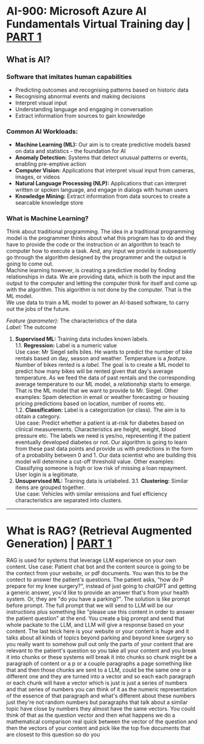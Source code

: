 # AI-900: Microsoft Azure AI Fundamentals Virtual Training day | [PART 1](https://www.youtube.com/watch?v=u1TdqIZKuTU)

## What is AI?

### Software that imitates human capabilities
-	Predicting outcomes and recognising patterns based on historic data
-	Recognising abnormal events and making decisions
-	Interpret visual input
-	Understanding language and engaging in conversation
- Extract information from sources to gain knowledge 

### Common AI Workloads:

- **Machine Learning (ML):** Our aim is to create predictive models based on data and statistics - the foundation for AI
- **Anomaly Detection:** Systems that detect unusual patterns or events, enabling pre-emptive action
- **Computer Vision:** Applications that interpret visual input from cameras, images, or videos
- **Natural Language Processing (NLP):** Applications that can interpret written or spoken language, and engage in dialogs with human users
- **Knowledge Mining:** Extract information from data sources to create a searcable knowledge store

### What is Machine Learning?
Think about traditional programming. The idea in a traditional programming model is the programmer thinks about what this program has to do and they have to provide the code or the instruction or an algorithm to teach to computer how to execute a task. And, any input we provide is subsequently go through the algorithm designed by the programmer and the output is going to come out.  
Machine learning however, is creating a predictive model by finding relationships in data. We are providing data, which is both the input and the output to the computer and letting the computer think for itself and come up with the algorithm. This algorithm is not done by the computer. That is the ML model.  
We use data to train a ML model to power an AI-based software, to carry out the jobs of the future.  

*Feature (parameter):* The characteristics of the data   
*Label:*  The outcome

1. __Supervised ML:__ Training data includes known labels.  
  1.1. __Regression:__ Label is a numeric value  
Use case: Mr Siegel sells biles. He wants to predict the number of bike rentals based on day, season and weather. Temperature is a _feature_. Number of bikes rented is a _label_. The goal is to create a ML model to predict how many bikes will be rented given that day's average temperature. As we feed the data of past rentals and the corresponding average temperature to our ML model, a _relationship_ starts to emerge. That is the ML model that we want to provide to Mr. Siegel.
Other examples: Spam detection in email or weather forecasting or housing pricing predictions based on location, number of rooms etc.  
  1.2. __Classification:__ Label is a categorization (or class). The aim is to obtain a category.  
Use case: Predict whether a patient is at-risk for diabetes based on clinical measurements. Characteristics are height, weight, blood pressure etc. The labels we need is yes/no, representing if the patient eventually developed diabetes or not. Our algorithm is going to learn from these past data points and provide us with predictions in the form of a probability between 0 and 1. Our data scientist who are building this model will determine a cut-off threshold value.
Other examples: Classifying someone is high or low risk of missing a loan repayment. User login is a legitimate.  
3. __Unsupervised ML:__ Training data is unlabeled.
  3.1. __Clustering:__ Similar items are grouped together.  
Use case: Vehicles with similar emissions and fuel efficiency characteristics are separated into clusters.

---

# What is RAG? (Retrieval Augmented Generation) | [PART 1](https://www.youtube.com/watch?v=u47GtXwePms)

RAG is used for systems that leverage LLM experience on your own content. 
Use case: Patient chat bot and the content source is going to be the contect from your website, or pdf documents. You wan this to be the contect to answer the patient's questions. The patient asks, "how do P prepare for my knee surgery?", instead of just going to chatGPT and getting a generic answer, you'd like to provide an answer that's from your health system. Or, they are "do you have a parking?". 
The solution is like prompt before prompt. The full prompt that we will send to LLM will be our instructions plus something like "please use this content in order to answer the patient question" at the end. You create a big prompt and send that whole packate to the LLM, and LLM will give a response based on your content.
The last teick here is your website or your content is huge and it talks about all kinds of topics beyond parking and beyond knee surgery so you really want to somehow pull out only the parts of your content that are relevant to the patient's question so you take all your content and you break it into chunks or these systems will break it into chunks so chunk might be a paragraph of content or a p or a couple paragraphs a page something like that and then those chunks are sent to a LLM, could be the same one or a different one and they are turned into a vector and so each each paragraph or each chunk will have a vector which is just is just a series of numbers and that series of numbers you can think of it as the numeric representation of the essence of that paragraph and what's different about these numbers just they're not random numbers but paragraphs that talk about a similar topic have close by numbers they almost have the same vectors. You could think of that as the question vector and then what happens we do a mathematical comparison real quick between the vector of the question and then the vectors of your content and pick like the top five documents that are closest to this question so do you

